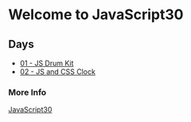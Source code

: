 # Welcome to JavaScript30

## Days

* [01 - JS Drum Kit](./01-JS-Drum-Kit/day01.html)
* [02 - JS and CSS Clock](./02-JS-and-CSS-Clock/day02.html)

### More Info

[JavaScript30](https://javascript30.com)
